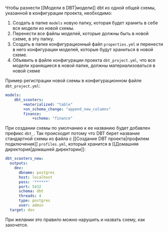 Чтобы разнести [[Модели в DBT|модели]] dbt из одной общей схемы, указанной в конфигурации проекта, необходимо:
1. Создать в папке `models` новую папку, которая будет хранить в себе все модели из новой схемы.
2. Перенести все файлы моделей, которые должны быть в новой схеме, в эту папку.
3. Создать в папке конфигурационный файл `properties.yml` и перенести в него конфигурации моделей, которые будут храниться в новой схеме.
4. Объявить в файле конфигурации проекта `dbt_project.yml`, что все модели хранящиеся в новой папке, должны материализоваться в новой схеме 

Пример регистрации новой схемы в конфигурационном файле `dbt_project.yml`:
```yml
models:
	dbt_scooters: 
		+materialized: "table" 
		+on_schema_change: "append_new_columns" 
		finance: 
			+schema: "finance"
```

При создании схемы по умолчанию к ее названию будет добавлен префикс `dbt_`.
Так происходит потому что DBT берет название стандартной схемы из файла c [[Создание DBT проекта|профилем подключения]] `profiles.yml`, который хранится в [[Домашняя директория|домашней директории]]:
```yml
dbt_scooters_new:
  outputs:
    dev:
      dbname: postgres
      host: localhost
      pass: '******'
      port: 5432
      schema: dbt 
      threads: 4
      type: postgres
      user: admin
  target: dev
```
При желании это правило можно нарушить и назвать схему, как захочется.
